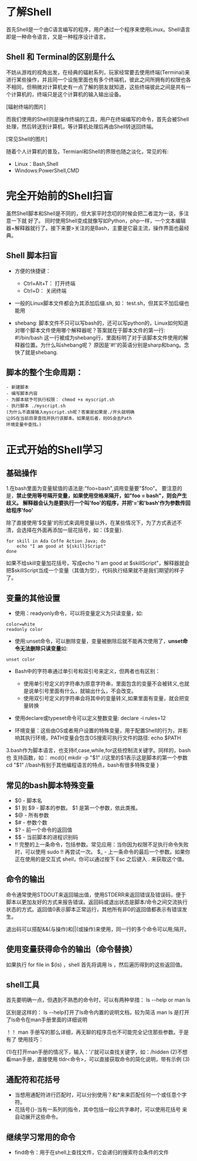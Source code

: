 # 了解Shell
首先Shell是一个由C语言编写的程序，用户通过一个程序来使用Linux。Shell语言即是一种命令语言，又是一种程序设计语言。

## Shell 和 Terminal的区别是什么
不妨从游戏的视角出发，在经典的辐射系列，玩家经常要去使用终端(Terminal)来进行某些操作，并且同一个设施里面也有多个终端机，彼此之间所拥有的权限也各不相同，但稍微对计算机史有一点了解的朋友就知道，这些终端彼此之间是共有一个计算机的，终端只是这个计算机的输入输出设备。

[辐射终端的图片]

而我们使用的Shell则是操作终端的工具，用户在终端编写的命令，首先会被Shell处理，然后转送到计算机，等计算机处理后再由Shell转送回终端。

[常见Shell的图片]

随着个人计算机的普及，Termianl和Shell的界限也随之淡化，常见的有:
- Linux：Bash,Shell
- Windows:PowerShell,CMD

# 完全开始前的Shell扫盲
虽然Shell脚本和Shell是不同的，但大家平时念叨的时候会把二者混为一谈，多注意一下就
好了。
同时使用Shell变成就像写如Python，php一样，一个文本编辑器+解释器就行了。接下来要>关注的是Bash，主要是它最主流，操作界面也最经典。

## Shell 脚本扫盲
- 方便的快捷键：
	- Ctrl+Alt+T： 打开终端
	- Ctrl+D： 关闭终端

- 一般的Linux脚本文件都会为其添加后缀.sh, 如： test.sh，但其实不加后缀也能用
- shebang: 脚本文件不只可以写bash的，还可以写python的，Linux如何知道
对哪个脚本文件使用哪个解释器呢？答案就在于脚本文件的第一行: #!/bin/bash  这一行被成为shebang行，里面标明了对于该脚本文件使用的解释器位置。为什么叫shebang呢？ 原因是'#!'的英语分别是sharp和bang。念快了就是shebang.

## 脚本的整个生命周期：
	- 新建脚本
	- 编写脚本内容
	- 为脚本赋予可执行权限： chmod +x myscript.sh
	- 执行脚本 ./myscript.sh
	(为什么不直接输入myscript.sh呢？答案是如果是./开头就明确
	让OS在当前目录查找并执行该脚本。如果是后者，则OS会去Path
	环境变量中查找。)

# 正式开始的Shell学习
## 基础操作
1.在bash里面为变量赋值的语法是:"foo=bash",调用变量要"$foo"。
要注意的是，**禁止使用等号隔开变量，如果使用空格来隔开，如"foo = bash"，则会产生歧义。
解释器会认为是要执行一个叫'foo'的程序，并把'='和'bash'作为参数传回给程序'foo'**

除了直接使用'$变量'的形式来调用变量以外，在某些情况下，为了方式表述不清，会选择在外面再添加一层花括号，如：{$变量}.
```
for skill in Ada Coffe Action Java; do
    echo "I am good at ${skill}Script"
done
```
如果不给skill变量加花括号，写成echo "I am good at $skillScript"，解释器就会把$skillScript当成一个变量（其值为空），代码执行结果就不是我们期望的样子了。

## 变量的其他设置
- 使用：readyonly命令，可以将变量定义为只读变量，如: 
```
color=white
readonly color
```
- 使用:unset命令，可以删除变量，变量被删除后就不能再次使用了，**unset命令无法删除只读变量**如:
```
unset color
```
- Bash中的字符串通过单引号和双引号来定义，但两者也有区别：
    - 使用单引号定义的字符串为原意字符串，里面包含的变量不会被转义,也就是说单引号里面有什么，就输出什么，不会改变。
    - 使用双引号定义的字符串会将其中的变量转义,如果里面有变量，就会把变量转换

- 使用declare或typeset命令可以定义整数变量: declare -i rules=12
- 环境变量：这些由OS或者用户设置的特殊变量，用于配置Shell的行为，并影响其执行环境，PATH变量会包含OS搜索可执行文件的路径: echo $PATH

3.bash作为脚本语言，也支持if,case,while,for这些控制流关键字。同样的，bash也
支持函数，如：
	mcd(){
		mkdir -p "$1"  //这里的$1表示这是脚本的第一个参数
		cd "$1"			//bash有别于其他编程语言的特点，bash有很多特殊变量
	}

## 常见的bash脚本特殊变量
- $0 - 脚本名
- $1 到 $9 - 脚本的参数。 $1 是第一个参数，依此类推。
- $@ - 所有参数
- $# - 参数个数
- $? - 前一个命令的返回值
- $$ - 当前脚本的进程识别码
- !! 完整的上一条命令，包括参数。常见应用：当你因为权限不足执行命令失败时，可以使用 sudo !! 再尝试一次。
$_ - 上一条命令的最后一个参数。如果你正在使用的是交互式 shell，你可以通过按下 Esc 之后键入 . 来获取这个值。

## 命令的输出
命令通常使用STDOUT来返回输出值，使用STDERR来返回错误及错误码，便于脚本以更加友好的方式来报告错误。返回码或退出状态是脚本/命令之间交流执行状态的方式。返回值0表示脚本正常运行，其他所有非0的返回值都表示有错误发生。

退出码可以搭配&&(与操作)和||(或操作)来使用，同一行的多个命令可以用;隔开。

## 使用变量获得命令的输出（命令替换）

如果执行 for file in $(ls) ，shell 首先将调用 ls ，然后遍历得到的这些返回值。

## shell工具
首先要明确一点，但遇到不熟悉的命令时，可以有两种举措： 
ls --help or man ls

区别是这样的： ls --help打开了ls命令内置的说明文档，较为简洁
 			  man ls 是打开了ls命令在man手册里面的详细说明

！！
man 手册写的那么详细，再无聊的程序员也不可能完全记住那些参数。于是有了
使用技巧：

(1)在打开man手册的情况下，输入：'/'就可以查找关键字，如：/hidden
(2)不想看man手册，直接使用 tldr<命令>，可以直接获取命令的简化说明，带有示例
(3)

## 通配符和花括号
- 当想用通配符进行匹配时，可以分别使用？和\*来来匹配任何一个或任意个字符。
- 花括号{}-当有一系列的指令，其中包括一段公共字串时，可以使用花括号
来自动展开这些命令。

## 继续学习常用的命令
- find命令：用于在shell上查找文件，它会递归的搜索符合条件的文件



